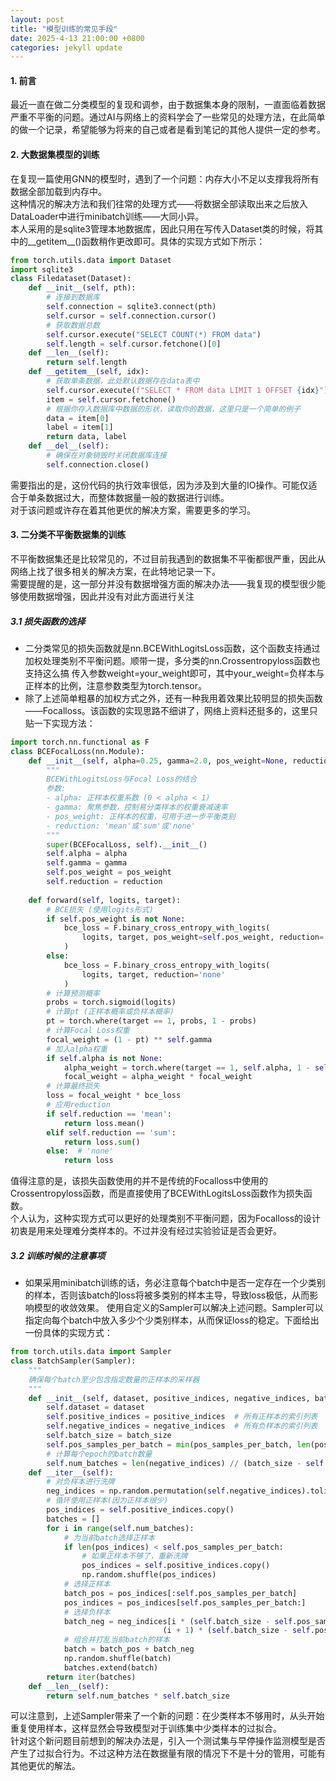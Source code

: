 ```yaml
---   
layout: post   
title: "模型训练的常见手段"   
date: 2025-4-13 21:00:00 +0800   
categories: jekyll update   
---   
```

#### 1. 前言    
最近一直在做二分类模型的复现和调参，由于数据集本身的限制，一直面临着数据严重不平衡的问题。通过AI与网络上的资料学会了一些常见的处理方法，在此简单的做一个记录，希望能够为将来的自己或者是看到笔记的其他人提供一定的参考。   
   
#### 2. 大数据集模型的训练
在复现一篇使用GNN的模型时，遇到了一个问题：内存大小不足以支撑我将所有数据全部加载到内存中。   
这种情况的解决方法和我们往常的处理方式——将数据全部读取出来之后放入DataLoader中进行minibatch训练——大同小异。   
本人采用的是sqlite3管理本地数据库，因此只用在写传入Dataset类的时候，将其中的__getitem__()函数稍作更改即可。具体的实现方式如下所示：   
```python
from torch.utils.data import Dataset
import sqlite3
class Filedataset(Dataset):
    def __init__(self, pth):
        # 连接到数据库
        self.connection = sqlite3.connect(pth)
        self.cursor = self.connection.cursor()
        # 获取数据总数
        self.cursor.execute("SELECT COUNT(*) FROM data")
        self.length = self.cursor.fetchone()[0]
    def __len__(self):
        return self.length
    def __getitem__(self, idx):
        # 获取单条数据，此处默认数据存在data表中
        self.cursor.execute(f"SELECT * FROM data LIMIT 1 OFFSET {idx}")
        item = self.cursor.fetchone()
        # 根据你存入数据库中数据的形状，读取你的数据，这里只是一个简单的例子
        data = item[0]
        label = item[1]
        return data, label
    def __del__(self):
        # 确保在对象销毁时关闭数据库连接
        self.connection.close()
```   
需要指出的是，这份代码的执行效率很低，因为涉及到大量的IO操作。可能仅适合于单条数据过大，而整体数据量一般的数据进行训练。   
对于该问题或许存在着其他更优的解决方案，需要更多的学习。    
   
#### 3. 二分类不平衡数据集的训练   
不平衡数据集还是比较常见的，不过目前我遇到的数据集不平衡都很严重，因此从网络上找了很多相关的解决方案，在此特地记录一下。   
需要提醒的是，这一部分并没有数据增强方面的解决办法——我复现的模型很少能够使用数据增强，因此并没有对此方面进行关注   
##### 3.1 损失函数的选择   
+ 二分类常见的损失函数就是nn.BCEWithLogitsLoss函数，这个函数支持通过加权处理类别不平衡问题。顺带一提，多分类的nn.Crossentropyloss函数也支持这么搞
传入参数weight=your_weight即可，其中your_weight=负样本与正样本的比例，注意参数类型为torch.tensor。
+ 除了上述简单粗暴的加权方式之外，还有一种我用着效果比较明显的损失函数——Focalloss。该函数的实现思路不细讲了，网络上资料还挺多的，这里只贴一下实现方法：
```python
import torch.nn.functional as F
class BCEFocalLoss(nn.Module):
    def __init__(self, alpha=0.25, gamma=2.0, pos_weight=None, reduction='mean'):
        """
        BCEWithLogitsLoss与Focal Loss的结合
        参数:
        - alpha: 正样本权重系数 (0 < alpha < 1)
        - gamma: 聚焦参数，控制易分类样本的权重衰减速率
        - pos_weight: 正样本的权重，可用于进一步平衡类别
        - reduction: 'mean'或'sum'或'none'
        """
        super(BCEFocalLoss, self).__init__()
        self.alpha = alpha
        self.gamma = gamma
        self.pos_weight = pos_weight
        self.reduction = reduction
        
    def forward(self, logits, target):
        # BCE损失 (使用logits形式)
        if self.pos_weight is not None:
            bce_loss = F.binary_cross_entropy_with_logits(
                logits, target, pos_weight=self.pos_weight, reduction='none'
            )
        else:
            bce_loss = F.binary_cross_entropy_with_logits(
                logits, target, reduction='none'
            )
        # 计算预测概率
        probs = torch.sigmoid(logits)
        # 计算pt (正样本概率或负样本概率)
        pt = torch.where(target == 1, probs, 1 - probs)
        # 计算Focal Loss权重
        focal_weight = (1 - pt) ** self.gamma
        # 加入alpha权重
        if self.alpha is not None:
            alpha_weight = torch.where(target == 1, self.alpha, 1 - self.alpha)
            focal_weight = alpha_weight * focal_weight
        # 计算最终损失
        loss = focal_weight * bce_loss
        # 应用reduction
        if self.reduction == 'mean':
            return loss.mean()
        elif self.reduction == 'sum':
            return loss.sum()
        else:  # 'none'
            return loss
```   
值得注意的是，该损失函数使用的并不是传统的Focalloss中使用的Crossentropyloss函数，而是直接使用了BCEWithLogitsLoss函数作为损失函数。   
个人认为，这种实现方式可以更好的处理类别不平衡问题，因为Focalloss的设计初衷是用来处理难分类样本的。不过并没有经过实验验证是否会更好。   
##### 3.2 训练时候的注意事项
+ 如果采用minibatch训练的话，务必注意每个batch中是否一定存在一个少类别的样本，否则该batch的loss将被多类别的样本主导，导致loss极低，从而影响模型的收敛效果。
使用自定义的Sampler可以解决上述问题。Sampler可以指定向每个batch中放入多少个少类别样本，从而保证loss的稳定。下面给出一份具体的实现方式：   
```python
from torch.utils.data import Sampler
class BatchSampler(Sampler):
    """
    确保每个batch至少包含指定数量的正样本的采样器
    """
    def __init__(self, dataset, positive_indices, negative_indices, batch_size, pos_samples_per_batch=1):
        self.dataset = dataset
        self.positive_indices = positive_indices  # 所有正样本的索引列表
        self.negative_indices = negative_indices  # 所有负样本的索引列表
        self.batch_size = batch_size
        self.pos_samples_per_batch = min(pos_samples_per_batch, len(positive_indices))
        # 计算每个epoch的batch数量
        self.num_batches = len(negative_indices) // (batch_size - self.pos_samples_per_batch)
    def __iter__(self):
        # 对负样本进行洗牌
        neg_indices = np.random.permutation(self.negative_indices).tolist()
        # 循环使用正样本(因为正样本很少)
        pos_indices = self.positive_indices.copy()
        batches = []
        for i in range(self.num_batches):
            # 为当前batch选择正样本
            if len(pos_indices) < self.pos_samples_per_batch:
                # 如果正样本不够了，重新洗牌
                pos_indices = self.positive_indices.copy()
                np.random.shuffle(pos_indices)
            # 选择正样本
            batch_pos = pos_indices[:self.pos_samples_per_batch]
            pos_indices = pos_indices[self.pos_samples_per_batch:]
            # 选择负样本
            batch_neg = neg_indices[i * (self.batch_size - self.pos_samples_per_batch): 
                                  (i + 1) * (self.batch_size - self.pos_samples_per_batch)]
            # 组合并打乱当前batch的样本
            batch = batch_pos + batch_neg
            np.random.shuffle(batch)
            batches.extend(batch)
        return iter(batches)
    def __len__(self):
        return self.num_batches * self.batch_size
```   
可以注意到，上述Sampler带来了一个新的问题：在少类样本不够用时，从头开始重复使用样本，这样显然会导致模型对于训练集中少类样本的过拟合。   
针对这个新问题目前想到的解决办法是，引入一个测试集与早停操作监测模型是否产生了过拟合行为。不过这种方法在数据量有限的情况下不是十分的管用，可能有其他更优的解法。   